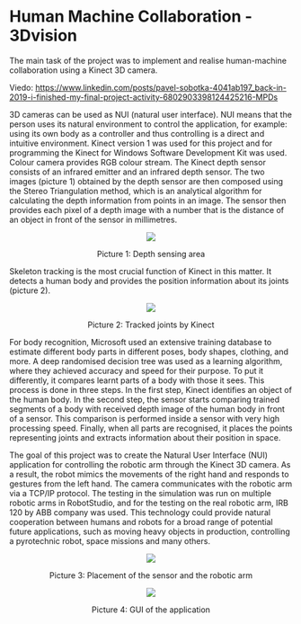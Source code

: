 # Human Machine Collaboration - 3Dvision
The main task of the project was to implement and realise human-machine collaboration using a Kinect 3D camera.

Viedo: https://www.linkedin.com/posts/pavel-sobotka-4041ab197_back-in-2019-i-finished-my-final-project-activity-6802903398124425216-MPDs

3D cameras can be used as NUI (natural user interface). NUI means that the person uses its natural environment to control the application, for example: using its own body as a controller and thus controlling is a direct and intuitive environment. Kinect version 1 was used for this project and for programming the Kinect for Windows Software Development Kit was used.
Colour camera provides RGB colour stream. The Kinect depth sensor consists of an infrared emitter and an infrared depth sensor. The two images (picture 1) obtained by the depth sensor are then composed using the Stereo Triangulation method, which is an analytical algorithm for calculating the depth information from points in an image. The sensor then provides each pixel of a depth image with a number that is the distance of an object in front of the sensor in millimetres.

<div align='center'>
<img src="https://user-images.githubusercontent.com/81230042/119347399-62e01880-bc93-11eb-9c58-1cf49849e2bd.png" />
	
Picture 1: 	Depth sensing area 
</div> 

Skeleton tracking is the most crucial function of Kinect in this matter. It detects a human body and provides the position information about its joints (picture 2).

<div align='center'>
<img src="https://user-images.githubusercontent.com/81230042/119347513-8905b880-bc93-11eb-9ef4-91109425df91.png" />
	
Picture 2: 	Tracked joints by Kinect
</div> 

For body recognition, Microsoft used an extensive training database to estimate different body parts in different poses, body shapes, clothing, and more. A deep randomised decision tree was used as a learning algorithm, where they achieved accuracy and speed for their purpose. To put it differently, it compares learnt parts of a body with those it sees. This process is done in three steps.
In the first step, Kinect identifies an object of the human body. In the second step, the sensor starts comparing trained segments of a body with received depth image of the human body in front of a sensor. This comparison is performed inside a sensor with very high processing speed. Finally, when all parts are recognised, it places the points representing joints and extracts information about their position in space.

The goal of this project was to create the Natural User Interface (NUI) application for controlling the robotic arm through the Kinect 3D camera. As a result, the robot mimics the movements of the right hand and responds to gestures from the left hand. The camera communicates with the robotic arm via a TCP/IP protocol. 
The testing in the simulation was run on multiple robotic arms in RobotStudio, and for the testing on the real robotic arm, IRB 120 by ABB company was used.
This technology could provide natural cooperation between humans and robots for a broad range of potential future applications, such as moving heavy objects in production, controlling a pyrotechnic robot, space missions and many others.


<div align='center'>
<img src="https://user-images.githubusercontent.com/81230042/119347581-9d49b580-bc93-11eb-8cea-6686506778e2.png" />
	
Picture 3: 	Placement of the sensor and the robotic arm
</div>

<div align='center'>
<img src="https://user-images.githubusercontent.com/81230042/119347625-ab97d180-bc93-11eb-9c67-9b989ba52d04.png" />
	
Picture 4: 	GUI of the application
</div>
 
